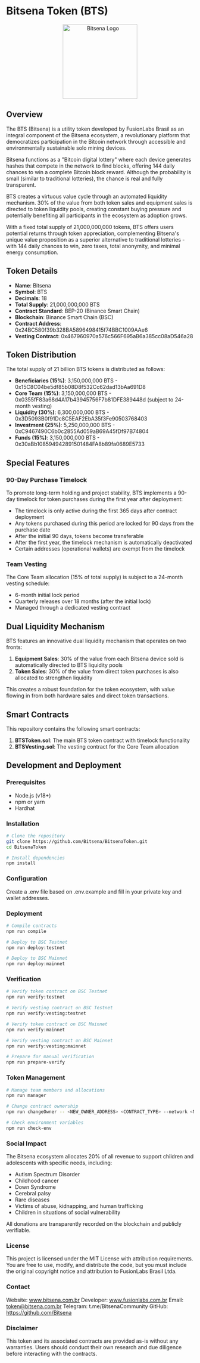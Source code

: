 # Bitsena Token (BTS)

<p align="center">
  <img src="https://bitsena.com.br/assets/logo_github.png" alt="Bitsena Logo" width="200"/>
</p>

## Overview

The BTS (Bitsena) is a utility token developed by FusionLabs Brasil as an integral component of the Bitsena ecosystem, a revolutionary platform that democratizes participation in the Bitcoin network through accessible and environmentally sustainable solo mining devices.

Bitsena functions as a "Bitcoin digital lottery" where each device generates hashes that compete in the network to find blocks, offering 144 daily chances to win a complete Bitcoin block reward. Although the probability is small (similar to traditional lotteries), the chance is real and fully transparent.

BTS creates a virtuous value cycle through an automated liquidity mechanism. 30% of the value from both token sales and equipment sales is directed to token liquidity pools, creating constant buying pressure and potentially benefiting all participants in the ecosystem as adoption grows.

With a fixed total supply of 21,000,000,000 tokens, BTS offers users potential returns through token appreciation, complementing Bitsena's unique value proposition as a superior alternative to traditional lotteries - with 144 daily chances to win, zero taxes, total anonymity, and minimal energy consumption.

## Token Details

- **Name**: Bitsena
- **Symbol**: BTS
- **Decimals**: 18
- **Total Supply**: 21,000,000,000 BTS
- **Contract Standard**: BEP-20 (Binance Smart Chain)
- **Blockchain**: Binance Smart Chain (BSC)
- **Contract Address**: 0x24BC580f39b328BA5896498415f74BBC1009AAe6
- **Vesting Contract**: 0x467960970a576c566F695aB6a385cc08aD546a28

## Token Distribution

The total supply of 21 billion BTS tokens is distributed as follows:

- **Beneficiaries (15%)**: 3,150,000,000 BTS - 0x15C8C04be5df85b08D8f532Cc62dad13bAa691D8
- **Core Team (15%)**: 3,150,000,000 BTS - 0x0355fF83a68d4A17b43945756F7b81DFE389448d (subject to 24-month vesting)
- **Liquidity (30%)**: 6,300,000,000 BTS - 0x3D5093B0f91Dc8C5EAF2EbA35f3Fe90503768403
- **Investment (25%)**: 5,250,000,000 BTS - 0xC9467490C6b0c2855Ad059aB69A45fDf97B74804
- **Funds (15%)**: 3,150,000,000 BTS - 0x30aBb108594942891501484FA8b89fa0689E5733

## Special Features

### 90-Day Purchase Timelock

To promote long-term holding and project stability, BTS implements a 90-day timelock for token purchases during the first year after deployment:

- The timelock is only active during the first 365 days after contract deployment
- Any tokens purchased during this period are locked for 90 days from the purchase date
- After the initial 90 days, tokens become transferable
- After the first year, the timelock mechanism is automatically deactivated
- Certain addresses (operational wallets) are exempt from the timelock

### Team Vesting

The Core Team allocation (15% of total supply) is subject to a 24-month vesting schedule:

- 6-month initial lock period
- Quarterly releases over 18 months (after the initial lock)
- Managed through a dedicated vesting contract

## Dual Liquidity Mechanism

BTS features an innovative dual liquidity mechanism that operates on two fronts:

1. **Equipment Sales**: 30% of the value from each Bitsena device sold is automatically directed to BTS liquidity pools
2. **Token Sales**: 30% of the value from direct token purchases is also allocated to strengthen liquidity

This creates a robust foundation for the token ecosystem, with value flowing in from both hardware sales and direct token transactions.

## Smart Contracts

This repository contains the following smart contracts:

1. **BTSToken.sol**: The main BTS token contract with timelock functionality
2. **BTSVesting.sol**: The vesting contract for the Core Team allocation

## Development and Deployment

### Prerequisites

- Node.js (v18+)
- npm or yarn
- Hardhat

### Installation

```bash
# Clone the repository
git clone https://github.com/Bitsena/BitsenaToken.git
cd BitsenaToken

# Install dependencies
npm install
```

### Configuration

Create a .env file based on .env.example and fill in your private key and wallet addresses.

### Deployment

```bash
# Compile contracts
npm run compile

# Deploy to BSC Testnet
npm run deploy:testnet

# Deploy to BSC Mainnet
npm run deploy:mainnet
```

### Verification

```bash
# Verify token contract on BSC Testnet
npm run verify:testnet

# Verify vesting contract on BSC Testnet
npm run verify:vesting:testnet

# Verify token contract on BSC Mainnet
npm run verify:mainnet

# Verify vesting contract on BSC Mainnet
npm run verify:vesting:mainnet

# Prepare for manual verification
npm run prepare-verify
```

### Token Management

```bash
# Manage team members and allocations
npm run manager

# Change contract ownership
npm run changeOwner -- <NEW_OWNER_ADDRESS> <CONTRACT_TYPE> --network <NETWORK>

# Check environment variables
npm run check-env
```

### Social Impact

The Bitsena ecosystem allocates 20% of all revenue to support children and adolescents with specific needs, including:

- Autism Spectrum Disorder
- Childhood cancer
- Down Syndrome
- Cerebral palsy
- Rare diseases
- Victims of abuse, kidnapping, and human trafficking
- Children in situations of social vulnerability

All donations are transparently recorded on the blockchain and publicly verifiable.

### License

This project is licensed under the MIT License with attribution requirements. You are free to use, modify, and distribute the code, but you must include the original copyright notice and attribution to FusionLabs Brasil Ltda.

### Contact

Website: www.bitsena.com.br
Developer: www.fusionlabs.com.br
Email: token@bitsena.com.br
Telegram: t.me/BitsenaCommunity
GitHub: https://github.com/Bitsena

### Disclaimer

This token and its associated contracts are provided as-is without any warranties. Users should conduct their own research and due diligence before interacting with the contracts.